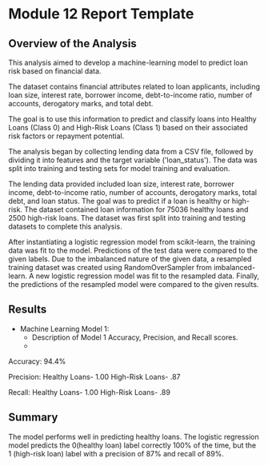 # Module 12 Report Template

## Overview of the Analysis

This analysis aimed to develop a machine-learning model to predict loan risk based on financial data.

The dataset contains financial attributes related to loan applicants, including loan size, interest rate, borrower income, debt-to-income ratio, number of accounts, derogatory marks, and total debt.

The goal is to use this information to predict and classify loans into Healthy Loans (Class 0) and High-Risk Loans (Class 1) based on their associated risk factors or repayment potential.

The analysis began by collecting lending data from a CSV file, followed by dividing it into features and the target variable ('loan_status'). The data was split into training and testing sets for model training and evaluation.
  
The lending data provided included loan size, interest rate, borrower income, debt-to-income ratio, number of accounts, derogatory marks, total debt, and loan status. The goal was to predict if a loan is healthy or high-risk. The dataset contained loan information for 75036 healthy loans and 2500 high-risk loans. The dataset was first split into training and testing datasets to complete this analysis. 

After instantiating a logistic regression model from scikit-learn, the training data was fit to the model. Predictions of the test data were compared to the given labels. Due to the imbalanced nature of the given data, a resampled training dataset was created using RandomOverSampler from imbalanced-learn. A new logistic regression model was fit to the resampled data. Finally, the predictions of the resampled model were compared to the given results.

## Results

* Machine Learning Model 1:
    * Description of Model 1 Accuracy, Precision, and Recall scores.
    * 
Accuracy: 94.4%

Precision:
Healthy Loans- 1.00
High-Risk Loans- .87

Recall:
Healthy Loans- 1.00
High-Risk Loans- .89
## Summary

The model performs well in predicting healthy loans. The logistic regression model predicts the 0(healthy loan) label correctly 100% of the time, but the 1 (high-risk loan) label with a precision of 87% and recall of 89%.


